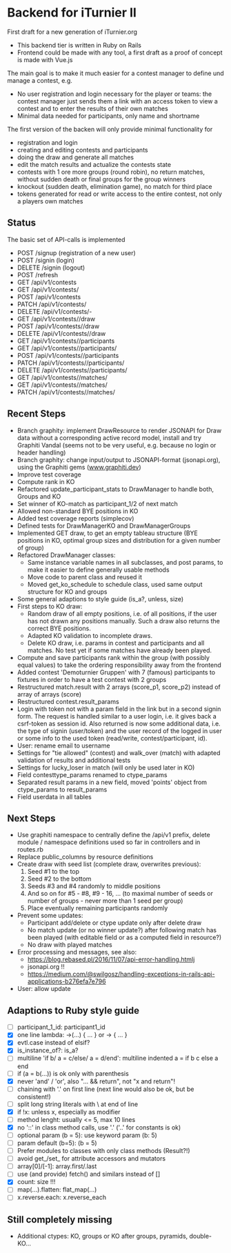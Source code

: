 # Backend for iTurnier II

First draft for a new generation of iTurnier.org
- This backend tier is written in Ruby on Rails
- Frontend could be made with any tool, a first draft as a proof of concept is made with Vue.js

The main goal is to make it much easier for a contest manager to define und manage a contest, e.g.
- No user registration and login necessary for the player or teams: the contest manager just sends them a link with an access token to view a contest and to enter the results of their own matches
- Minimal data needed for participants, only name and shortname

The first version of the backen will only provide minimal functionality for
- registration and login
- creating and editing contests and participants
- doing the draw and generate all matches
- edit the match results and actualize the contests state
- contests with 1 ore more groups (round robin), no return matches, without sudden death or final groups for the group winners
- knockout (sudden death, elimination game), no match for third place
- tokens generated for read or write access to the entire contest, not only a players own matches

## Status
The basic set of API-calls is implemented
- POST /signup (registration of a new user)
- POST /signin (login)
- DELETE /signin (logout)
- POST /refresh
- GET /api/v1/contests
- GET /api/v1/contests/<id>
- POST /api/v1/contests
- PATCH /api/v1/contests/<id>
- DELETE /api/v1/contests/<id>-
- GET /api/v1/contests/<id>/draw
- POST /api/v1/contests/<id>/draw
- DELETE /api/v1/contests/<id>/draw
- GET /api/v1/contests/<id>/participants
- GET /api/v1/contests/<id>/participants/<id>
- POST /api/v1/contests/<id>/participants
- PATCH /api/v1/contests/<id>/participants/<id>
- DELETE /api/v1/contests/<id>/participants/<id>
- GET /api/v1/contests/<id>/matches/
- GET /api/v1/contests/<id>/matches/<id>
- PATCH /api/v1/contests/<id>/matches/<id>

## Recent Steps
- Branch graphity: implement DrawResource to render JSONAPI for Draw data without a corresponding active record model, install and try Graphiti Vandal (seems not to be very useful, e.g. because no login or header handling)
- Branch graphity: change input/output to JSONAPI-format (jsonapi.org), using the Graphiti gems (www.graphiti.dev)
- Improve test coverage
- Compute rank in KO
- Refactored update_participant_stats to DrawManager to handle both, Groups and KO
- Set winner of KO-match as participant_1/2 of next match
- Allowed non-standard BYE positions in KO
- Added test coverage reports (simplecov)
- Defined tests for DrawManagerKO and DrawManagerGroups
- Implemented GET draw, to get an empty tableau structure (BYE positions in KO, optimal group sizes and distribution for a given number of group)
- Refactored DrawManager classes:
  - Same instance variable names in all subclasses, and post params, to make it easier to define generally usable methods
  - Move code to parent class and reused it
  - Moved get_ko_schedule to schedule class, used same output structure for KO and groups
- Some general adaptions to style guide (is_a?, unless, size)
- First steps to KO draw:
  - Random draw of all empty positions, i.e. of all positions, if the user has not drawn any positions manually. Such a draw also returns the correct BYE positions.
  - Adapted KO validation to incomplete draws.
  - Delete KO draw, i.e. params in contest and participants and all matches. No test yet if some matches have already been played.
- Compute and save participants rank within the group (with possibly equal values) to take the ordering responsibility away from the frontend
- Added contest 'Demoturnier Gruppen' with 7 (famous) participants to fixtures in order to have a test contest with 2 groups
- Restructured match.result with 2 arrays (score_p1, score_p2) instead of array of arrays (score)
- Restructured contest.result_params
- Login with token not with a param field in the link but in a second signin form. The request is handled similar to a user login, i.e. it gives back a csrf-token as session id.
Also returned is now some additional data, i.e. the type of signin (user/token) and the user record of the logged in user or some info to the used token (read/write, contest/participant, id).
- User: rename email to username
- Settings for "tie allowed" (contest) and walk_over (match) with adapted validation of results and additional tests
- Settings for lucky_loser in match (will only be used later in KO)
- Field contesttype_params renamed to ctype_params
- Separated result params in a new field, moved 'points' object from ctype_params to result_params
- Field userdata in all tables

## Next Steps
- Use graphiti namespace to centrally define the /api/v1 prefix, delete module / namespace definitions used so far in controllers and in routes.rb
- Replace public_columns by resource definitions
- Create draw with seed list (complete draw, overwrites previous):
    1. Seed #1 to the top
    2. Seed #2 to the bottom
    3. Seeds #3 and #4 randomly to middle positions
    4. And so on for #5 - #8, #9 - 16, ... (to maximal number of seeds or number of groups - never more than 1 seed per group)
    5. Place eventually remaining participants randomly
- Prevent some updates:
    - Participant add/delete or ctype update only after delete draw
    - No match update (or no winner update?) after following match has been played (with editable field or as a computed field in resource?)
    - No draw with played matches
- Error processing and messages, see also:
    - https://blog.rebased.pl/2016/11/07/api-error-handling.htmlj
    - jsonapi.org !!
    - https://medium.com/@swilgosz/handling-exceptions-in-rails-api-applications-b276efa7e796
- User: allow update

## Adaptions to Ruby style guide
- [ ] participant_1_id: participant1_id
- [x] one line lambda: ->(...) { ... } or -> { ... }
- [x] evtl.case instead of elsif?
- [x] is_instance_of?: is_a?
- [ ] multiline 'if b/  a = c/else/  a = d/end':
  multiline indented
  a = if b
        c
      else
        a
      end
- [ ] if (a = b(...)) is ok only with parenthesis
- [x] never 'and' / 'or', also "... && return", not "x and return"!
- [ ] chaining with '.' on first line (next line would also be ok, but be consistent!)
- [ ] split long string literals with \ at end of line
- [x] if !x: unless x, especially as modifier
- [ ] method lenght: usually <= 5, max 10 lines
- [x] no '::' in class method calls, use '.' ('..' for constants is ok)
- [ ] optional param (b = 5): use keyword param (b: 5)
- [ ] param default (b=5): (b = 5)
- [ ] Prefer modules to classes with only class methods (Result?!)
- [ ] avoid get_/set_ for attribute accessors and mutators
- [ ] array[0]/[-1]: array.first/.last
- [ ] use (and provide) fetch() and similars instead of []
- [x] count: size !!!
- [ ] map(...).flatten: flat_map(...)
- [ ] x.reverse.each: x.reverse_each

## Still completely missing
- Additional ctypes: KO, groups or KO after groups, pyramids, double-KO...
